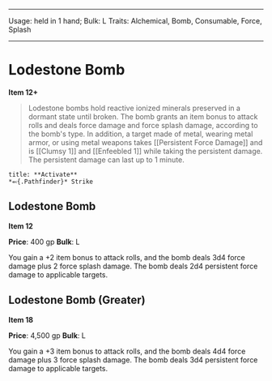 
---
Usage: held in 1 hand;
Bulk: L
Traits: Alchemical, Bomb, Consumable, Force, Splash

---

# Lodestone Bomb

**Item 12+**

> Lodestone bombs hold reactive ionized minerals preserved in a dormant state until broken. The bomb grants an item bonus to attack rolls and deals force damage and force splash damage, according to the bomb's type. In addition, a target made of metal, wearing metal armor, or using metal weapons takes [[Persistent Force Damage]] and is [[Clumsy 1]] and [[Enfeebled 1]] while taking the persistent damage. The persistent damage can last up to 1 minute.

```ad-embed-ability
title: **Activate**
*⬻{.Pathfinder}* Strike 
```

## Lodestone Bomb

**Item 12**

**Price**: 400 gp
**Bulk**: L

You gain a +2 item bonus to attack rolls, and the bomb deals 3d4 force damage plus 2 force splash damage. The bomb deals 2d4 persistent force damage to applicable targets.

## Lodestone Bomb (Greater)

**Item 18**

**Price**: 4,500 gp
**Bulk**: L

You gain a +3 item bonus to attack rolls, and the bomb deals 4d4 force damage plus 3 force splash damage. The bomb deals 3d4 persistent force damage to applicable targets.
